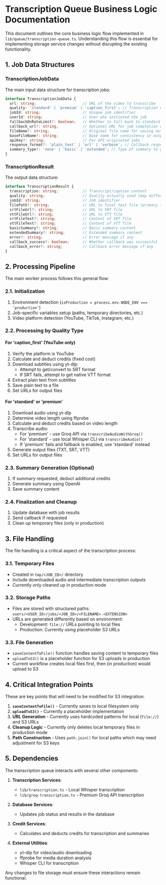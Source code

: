 # Transcription Queue Business Logic Documentation

This document outlines the core business logic flow implemented in `lib/queue/transcription-queue.ts`. Understanding this flow is essential for implementing storage service changes without disrupting the existing functionality.

## 1. Job Data Structures

### TranscriptionJobData

The main input data structure for transcription jobs:

```typescript
interface TranscriptionJobData {
  url: string;                     // URL of the video to transcribe
  quality: 'standard' | 'premium' | 'caption_first'; // Transcription quality
  jobId: string;                   // Unique job identifier
  userId: string;                  // User who initiated the job
  fallbackOnRateLimit?: boolean;   // Whether to fall back to standard if premium hits rate limits
  callback_url?: string;           // Optional URL for job completion callback
  fileName?: string;               // Original file name for saving outputs
  baseFileName?: string;           // Base name for consistency in output files
  apiKey?: string;                 // For API-originated jobs
  response_format?: 'plain_text' | 'url' | 'verbose'; // Callback response format
  summary_type?: 'none' | 'basic' | 'extended'; // Type of summary to generate
}
```

### TranscriptionResult

The output data structure:

```typescript
interface TranscriptionResult {
  transcription: string;           // Transcript/caption content
  quality: string;                 // Quality actually used (may differ due to fallback)
  jobId: string;                   // Job identifier
  filePath?: string;               // URL to final text file (primary transcription_file_url)
  srtFileUrl?: string;             // URL to SRT file
  vttFileUrl?: string;             // URL to VTT file
  srtFileText?: string;            // Content of SRT file
  vttFileText?: string;            // Content of VTT file
  basicSummary?: string;           // Basic summary content
  extendedSummary?: string;        // Extended summary content
  error?: string;                  // Error message if any
  callback_success?: boolean;      // Whether callback was successful
  callback_error?: string;         // Callback error message if any
}
```

## 2. Processing Pipeline

The main worker process follows this general flow:

### 2.1. Initialization
1. Environment detection (`isProduction = process.env.NODE_ENV === 'production'`)
2. Job-specific variables setup (paths, temporary directories, etc.)
3. Video platform detection (YouTube, TikTok, Instagram, etc.)

### 2.2. Processing by Quality Type

#### For 'caption_first' (YouTube only)
1. Verify the platform is YouTube
2. Calculate and deduct credits (fixed cost)
3. Download subtitles using yt-dlp:
   - Attempt to get/convert to SRT format
   - If SRT fails, attempt to get native VTT format
4. Extract plain text from subtitles
5. Save plain text to a file
6. Set URLs for output files

#### For 'standard' or 'premium'
1. Download audio using yt-dlp
2. Determine video length using ffprobe
3. Calculate and deduct credits based on video length
4. Transcribe audio:
   - For 'premium' - use Groq API via `transcribeAudioWithGroq()`
   - For 'standard' - use local Whisper CLI via `transcribeAudio()`
   - If 'premium' fails and fallback is enabled, use 'standard' instead
5. Generate output files (TXT, SRT, VTT)
6. Set URLs for output files

### 2.3. Summary Generation (Optional)
1. If summary requested, deduct additional credits
2. Generate summary using OpenAI
3. Save summary content

### 2.4. Finalization and Cleanup
1. Update database with job results
2. Send callback if requested
3. Clean up temporary files (only in production)

## 3. File Handling

The file handling is a critical aspect of the transcription process:

### 3.1. Temporary Files
- Created in `tmp/<JOB_ID>/` directory
- Include downloaded audio and intermediate transcription outputs
- Currently only cleaned up in production mode

### 3.2. Storage Paths
- Files are stored with structured paths: `users/<USER_ID>/jobs/<JOB_ID>/<FILENAME>.<EXTENSION>`
- URLs are generated differently based on environment:
  - Development: `file://` URLs pointing to local files
  - Production: Currently using placeholder S3 URLs

### 3.3. File Generation
- `saveContentToFile()` function handles saving content to temporary files
- `uploadToS3()` is a placeholder function for S3 uploads in production
- Current workflow creates local files first, then (in production) would upload to S3

## 4. Critical Integration Points

These are key points that will need to be modified for S3 integration:

1. **`saveContentToFile()`** - Currently saves to local filesystem only
2. **`uploadToS3()`** - Currently a placeholder implementation
3. **URL Generation** - Currently uses hardcoded patterns for local (`file://`) and S3 URLs
4. **Cleanup Logic** - Currently only deletes local temporary files in production mode
5. **Path Construction** - Uses `path.join()` for local paths which may need adjustment for S3 keys

## 5. Dependencies

The transcription queue interacts with several other components:

1. **Transcription Services**:
   - `lib/transcription.ts` - Local Whisper transcription
   - `lib/groq-transcription.ts` - Premium Groq API transcription

2. **Database Services**:
   - Updates job status and results in the database

3. **Credit Services**:
   - Calculates and deducts credits for transcription and summaries

4. **External Utilities**:
   - yt-dlp for video/audio downloading
   - ffprobe for media duration analysis
   - Whisper CLI for transcription

Any changes to file storage must ensure these interactions remain functional. 